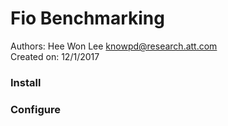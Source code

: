 # Fio Benchmarking  
Authors: Hee Won Lee <knowpd@research.att.com>  
Created on: 12/1/2017   

### Install

### Configure
